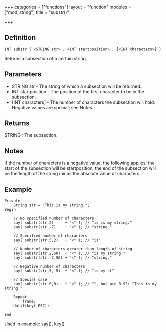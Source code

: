 +++
categories = ["functions"]
layout = "function"
modules = ["mod_string"]
title = "substr()"

+++

## Definition

    INT substr ( <STRING str> , <INT startposition> , [<INT characters>] )

Returns a subsection of a certain string.

## Parameters

- STRING str - The string of which a subsection will be returned.
- INT startposition - The position of the first character to be in the subsection.
- [INT characters] - The number of characters the subsection will hold. Negative values are special; see Notes.

## Returns

STRING : The subsection.

## Notes

If the number of characters is a negative value, the following applies: the start of the subsection will be startposition; the end of the subsection will be the length of the string minus the absolute value of characters.

## Example

```
Private
    String str = "This is my string.";
Begin

    // No specified number of characters
    say( substr(str,2)     + "<" ); // "is is my string."
    say( substr(str,-7)    + "<" ); // "string."

    // Specified number of characters
    say( substr(str,5,2)   + "<" ); // "is"

    // Number of characters greater than length of string
    say( substr(str,2,50)  + "<" ); // "is my string."
    say( substr(str,-7,50) + "<" ); // "string."

    // Negative number of characters
    say( substr(str,5,-5)  + "<" ); // "is my st"

    // Special case
    say( substr(str,0,0)   + "<" ); // "", but pre 0.92: "This is my string."

    Repeat
        frame;
    Until(key(_ESC))

End
```

Used in example: say(), key()
